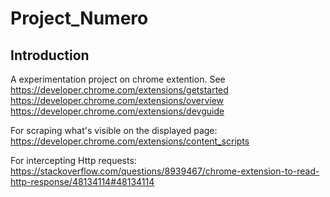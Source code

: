 # Project_Numero
## Introduction
A experimentation project on chrome extention.
See https://developer.chrome.com/extensions/getstarted
https://developer.chrome.com/extensions/overview
https://developer.chrome.com/extensions/devguide

For scraping what's visible on the displayed page: https://developer.chrome.com/extensions/content_scripts

For intercepting Http requests: https://stackoverflow.com/questions/8939467/chrome-extension-to-read-http-response/48134114#48134114